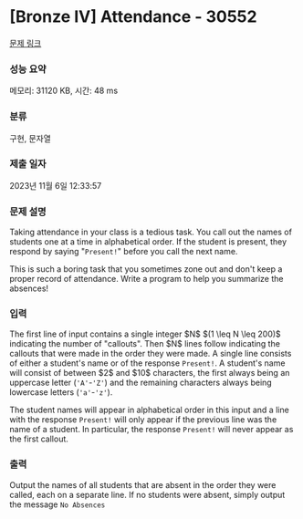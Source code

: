# [Bronze IV] Attendance - 30552 

[문제 링크](https://www.acmicpc.net/problem/30552) 

### 성능 요약

메모리: 31120 KB, 시간: 48 ms

### 분류

구현, 문자열

### 제출 일자

2023년 11월 6일 12:33:57

### 문제 설명

<p>Taking attendance in your class is a tedious task. You call out the names of students one at a time in alphabetical order. If the student is present, they respond by saying "<code>Present!</code>" before you call the next name.</p>

<p>This is such a boring task that you sometimes zone out and don't keep a proper record of attendance. Write a program to help you summarize the absences!</p>

### 입력 

 <p>The first line of input contains a single integer $N$ $(1 \leq N \leq 200)$ indicating the number of "callouts". Then $N$ lines follow indicating the callouts that were made in the order they were made. A single line consists of either a student's name or of the response <code>Present!</code>. A student's name will consist of between $2$ and $10$ characters, the first always being an uppercase letter (<code>'A'</code>-<code>'Z'</code>) and the remaining characters always being lowercase letters (<code>'a'</code>-<code>'z'</code>).</p>

<p>The student names will appear in alphabetical order in this input and a line with the response <code>Present!</code> will only appear if the previous line was the name of a student. In particular, the response <code>Present!</code> will never appear as the first callout.</p>

### 출력 

 <p>Output the names of all students that are absent in the order they were called, each on a separate line. If no students were absent, simply output the message <code>No Absences</code></p>

